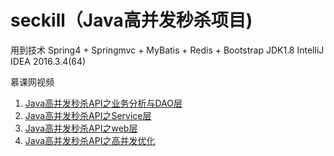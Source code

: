 # seckill（Java高并发秒杀项目)

用到技术
Spring4 + Springmvc + MyBatis + Redis + Bootstrap
JDK1.8
IntelliJ IDEA 2016.3.4(64)

慕课网视频
1. [Java高并发秒杀API之业务分析与DAO层](http://www.imooc.com/learn/587)
2. [Java高并发秒杀API之Service层](http://www.imooc.com/learn/631)
3. [Java高并发秒杀API之web层](http://www.imooc.com/learn/630)
4. [Java高并发秒杀API之高并发优化](http://www.imooc.com/learn/632)
